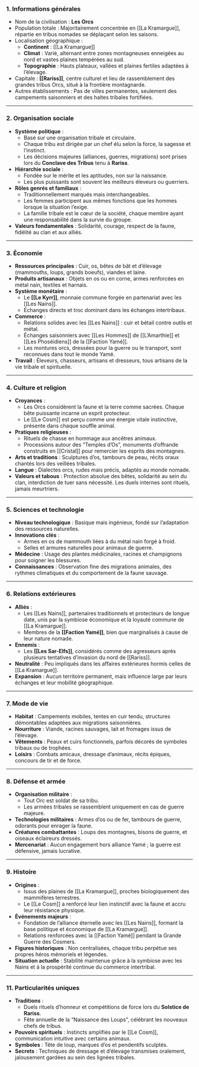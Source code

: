 ### **1. Informations générales**
- Nom de la civilisation : **Les Orcs**  
- Population totale : Majoritairement concentrée en [[La Kramargue]], répartie en tribus nomades se déplaçant selon les saisons.  
- Localisation géographique :  
  - **Continent** : [[La Kramargue]]  
  - **Climat** : Varié, alternant entre zones montagneuses enneigées au nord et vastes plaines tempérées au sud.  
  - **Topographie** : Hauts plateaux, vallées et plaines fertiles adaptées à l’élevage.  
- Capitale : **[[Rariss]]**, centre culturel et lieu de rassemblement des grandes tribus Orcs, situé à la frontière montagnarde.  
- Autres établissements : Pas de villes permanentes, seulement des campements saisonniers et des haltes tribales fortifiées.

---

### **2. Organisation sociale**
- **Système politique** :  
  - Basé sur une organisation tribale et circulaire.  
  - Chaque tribu est dirigée par un chef élu selon la force, la sagesse et l’instinct.  
  - Les décisions majeures (alliances, guerres, migrations) sont prises lors du **Conclave des Tribus** tenu à **Rariss**.  
- **Hiérarchie sociale** :  
  - Fondée sur le mérite et les aptitudes, non sur la naissance.  
  - Les plus puissants sont souvent les meilleurs éleveurs ou guerriers.  
- **Rôles genrés et familiaux** :  
  - Traditionnellement marqués mais interchangeables.  
  - Les femmes participent aux mêmes fonctions que les hommes lorsque la situation l’exige.  
  - La famille tribale est le cœur de la société, chaque membre ayant une responsabilité dans la survie du groupe.  
- **Valeurs fondamentales** : Solidarité, courage, respect de la faune, fidélité au clan et aux alliés.

---

### **3. Économie**
- **Ressources principales** : Cuir, os, bêtes de bât et d’élevage (mammouths, loups, grands boeufs), viandes et laine.  
- **Produits artisanaux** : Objets en os ou en corne, armes renforcées en métal nain, textiles et harnais.  
- **Système monétaire** :  
  - Le **[[Le Kyrr]]**, monnaie commune forgée en partenariat avec les [[Les Nains]].  
  - Échanges directs et troc dominant dans les échanges intertribaux.  
- **Commerce** :  
  - Relations solides avec les [[Les Nains]] : cuir et bétail contre outils et métal.  
  - Échanges saisonniers avec [[Les Hommes]] de [[L’Amarthie]] et [[Les Phoséidiens]] de la [[Faction Yamé]].  
  - Les montures orcs, dressées pour la guerre ou le transport, sont reconnues dans tout le monde Yamé.  
- **Travail** : Éleveurs, chasseurs, artisans et dresseurs, tous artisans de la vie tribale et spirituelle.

---

### **4. Culture et religion**
- **Croyances** :  
  - Les Orcs considèrent la faune et la terre comme sacrées. Chaque bête puissante incarne un esprit protecteur.  
  - Le [[Le Cosm]] est perçu comme une énergie vitale instinctive, présente dans chaque souffle animal.  
- **Pratiques religieuses** :  
  - Rituels de chasse en hommage aux ancêtres animaux.  
  - Processions autour des “Temples d’Os”, monuments d’offrande construits en [[Cristal]] pour remercier les esprits des montagnes.  
- **Arts et traditions** : Sculptures d’os, tambours de peau, récits oraux chantés lors des veillées tribales.  
- **Langue** : Dialectes orcs, rudes mais précis, adaptés au monde nomade.  
- **Valeurs et tabous** : Protection absolue des bêtes, solidarité au sein du clan, interdiction de tuer sans nécessité. Les duels internes sont rituels, jamais meurtriers.

---

### **5. Sciences et technologie**
- **Niveau technologique** : Basique mais ingénieux, fondé sur l’adaptation des ressources naturelles.  
- **Innovations clés** :  
  - Armes en os de mammouth liées à du métal nain forgé à froid.  
  - Selles et armures naturelles pour animaux de guerre.  
- **Médecine** : Usage des plantes médicinales, racines et champignons pour soigner les blessures.  
- **Connaissances** : Observation fine des migrations animales, des rythmes climatiques et du comportement de la faune sauvage.

---

### **6. Relations extérieures**
- **Alliés** :  
  - Les [[Les Nains]], partenaires traditionnels et protecteurs de longue date, unis par la symbiose économique et la loyauté commune de [[La Kramargue]].  
  - Membres de la **[[Faction Yamé]]**, bien que marginalisés à cause de leur nature nomade.  
- **Ennemis** :  
  - Les **[[Les Sar-Elfs]]**, considérés comme des agresseurs après plusieurs tentatives d’invasion du nord de [[Rariss]].  
- **Neutralité** : Peu impliqués dans les affaires extérieures hormis celles de [[La Kramargue]].  
- **Expansion** : Aucun territoire permanent, mais influence large par leurs échanges et leur mobilité géographique.

---

### **7. Mode de vie**
- **Habitat** : Campements mobiles, tentes en cuir tendu, structures démontables adaptées aux migrations saisonnières.  
- **Nourriture** : Viande, racines sauvages, lait et fromages issus de l’élevage.  
- **Vêtements** : Peaux et cuirs fonctionnels, parfois décorés de symboles tribaux ou de trophées.  
- **Loisirs** : Combats amicaux, dressage d’animaux, récits épiques, concours de tir et de force.  

---

### **8. Défense et armée**
- **Organisation militaire** :  
  - Tout Orc est soldat de sa tribu.  
  - Les armées tribales se rassemblent uniquement en cas de guerre majeure.  
- **Technologies militaires** : Armes d’os ou de fer, tambours de guerre, odorants pour enrager la faune.  
- **Créatures combattantes** : Loups des montagnes, bisons de guerre, et oiseaux éclaireurs dressés.  
- **Mercenariat** : Aucun engagement hors alliance Yamé ; la guerre est défensive, jamais lucrative.

---

### **9. Histoire**
- **Origines** :  
  - Issus des plaines de [[La Kramargue]], proches biologiquement des mammifères terrestres.  
  - Le [[Le Cosm]] a renforcé leur lien instinctif avec la faune et accru leur résistance physique.  
- **Événements majeurs** :  
  - Fondation de l’alliance éternelle avec les [[Les Nains]], formant la base politique et économique de [[La Kramargue]].  
  - Relations renforcées avec la [[Faction Yamé]] pendant la Grande Guerre des Cosmers.  
- **Figures historiques** : Non centralisées, chaque tribu perpétue ses propres héros mémoriels et légendes.  
- **Situation actuelle** : Stabilité maintenue grâce à la symbiose avec les Nains et à la prospérité continue du commerce intertribal.

---

### **11. Particularités uniques**
- **Traditions** :  
  - Duels rituels d’honneur et compétitions de force lors du **Solstice de Rariss**.  
  - Fête annuelle de la “Naissance des Loups”, célébrant les nouveaux chefs de tribus.  
- **Pouvoirs spirituels** : Instincts amplifiés par le [[Le Cosm]], communication intuitive avec certains animaux.  
- **Symboles** : Tête de loup, marques d’os et pendentifs sculptés.  
- **Secrets** : Techniques de dressage et d’élevage transmises oralement, jalousement gardées au sein des lignées tribales.

